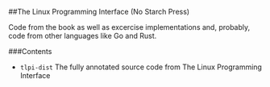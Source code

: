 ##The Linux Programming Interface (No Starch Press)

Code from the book as well as excercise implementations and, probably,
code from other languages like Go and Rust.

###Contents

- `tlpi-dist` The fully annotated source code from The Linux Programming Interface
